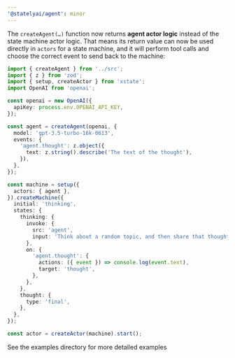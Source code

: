 ```yaml
---
'@statelyai/agent': minor
---
```


The `createAgent(…)` function now returns **agent actor logic** instead of the state machine actor logic. That means its return value can now be used directly in `actors` for a state machine, and it will perform tool calls and choose the correct event to send back to the machine:

```ts
import { createAgent } from '../src';
import { z } from 'zod';
import { setup, createActor } from 'xstate';
import OpenAI from 'openai';

const openai = new OpenAI({
  apiKey: process.env.OPENAI_API_KEY,
});

const agent = createAgent(openai, {
  model: 'gpt-3.5-turbo-16k-0613',
  events: {
    'agent.thought': z.object({
      text: z.string().describe('The text of the thought'),
    }),
  },
});

const machine = setup({
  actors: { agent },
}).createMachine({
  initial: 'thinking',
  states: {
    thinking: {
      invoke: {
        src: 'agent',
        input: 'Think about a random topic, and then share that thought.',
      },
      on: {
        'agent.thought': {
          actions: ({ event }) => console.log(event.text),
          target: 'thought',
        },
      },
    },
    thought: {
      type: 'final',
    },
  },
});

const actor = createActor(machine).start();
```

See the examples directory for more detailed examples
